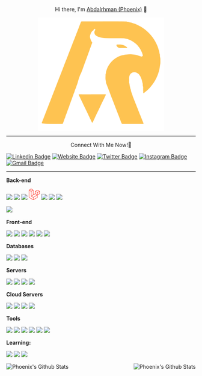 <p align="center">
 Hi there, I'm <a href="https://www.linkedin.com/in/alkady22/"> Abdalrhman (Phoenix)</a> 👋
 </p>
<p align="center">
<code align="center"><img align="center" height="300" src="https://github.com/Phoenix-H22/Phoenix-H22/blob/main/app.png"></code>
</p>

---
<p align="center">
Connect With Me Now!🥰
 </p>
 
[![Linkedin Badge](https://img.shields.io/badge/-Abdalrhman_Alkady-blue?style=flat&logo=Linkedin&logoColor=white&link=https://www.linkedin.com/in/alkady22/)](https://www.linkedin.com/in/alkady22/)
[![Website Badge](https://img.shields.io/badge/-Personal_Website-47CCCC?style=flat&logo=Google-Chrome&logoColor=white&link=https://alkady.phoenix-fire.tech)](https://ceo.phoenixtechs.tech)
[![Twitter Badge](https://img.shields.io/badge/-@_AlkadyH22-1ca0f1?style=flat&labelColor=1ca0f1&logo=twitter&logoColor=white&link=https://twitter.com/Alkady_H22)](https://twitter.com/Alkady_H22)
[![Instagram Badge](https://img.shields.io/badge/-Abdalrhman_Alkady-purple?style=flat&logo=instagram&logoColor=white&link=https://www.instagram.com/Alkady_H22/)](https://www.instagram.com/Alkady_H22/)
[![Gmail Badge](https://img.shields.io/badge/-Mail_Me_Now!-c14438?style=flat&logo=Gmail&logoColor=white&link=mailto:alkady2019@gmail.com)](mailto:alkady2019@gmail.com)
<!--
**Phoenix-H22/Phoenix-H22** is a ✨ _special_ ✨ repository because its `README.md` (this file) appears on your GitHub profile.

Here are some ideas to get you started:

- 🔭 I’m currently working on ...
- 🌱 I’m currently learning ...
- 👯 I’m looking to collaborate on ...
- 🤔 I’m looking for help with ...
- 💬 Ask me about ...
- 📫 How to reach me: ...
- 😄 Pronouns: ...
- ⚡ Fun fact: ...
-->
---
**Back-end**

<code><img height="30" src="https://raw.githubusercontent.com/dereknguyen269/dereknguyen269/master/images/ruby.png"></code>
<code><img height="30" src="https://raw.githubusercontent.com/dereknguyen269/dereknguyen269/master/images/nodejs.png"></code>
<code><img height="30" src="https://raw.githubusercontent.com/dereknguyen269/dereknguyen269/master/images/php.svg"></code>
<code><img height="30" src="https://github.com/Phoenix-H22/Phoenix-H22/blob/main/images.png?raw=true"></code>
<code><img height="30" src="https://raw.githubusercontent.com/dereknguyen269/dereknguyen269/master/images/go.png"></code>
<code><a href="https://www.python.org/" title="Python"><img src="https://github.com/hussainweb/hussainweb/raw/main/icons/python.png" /></a></code>
<code><a href="https://en.wikipedia.org/wiki/JavaScript" title="JavaScript"><img src="https://github.com/hussainweb/hussainweb/raw/main/icons/javascript.png" /></a></code>

<code><img height="30" src="https://upload.wikimedia.org/wikipedia/commons/thumb/1/18/ISO_C%2B%2B_Logo.svg/1200px-ISO_C%2B%2B_Logo.svg.png"></code>



**Front-end**

<code><img height="30" src="https://raw.githubusercontent.com/dereknguyen269/dereknguyen269/master/images/html.png"></code>
<code><img height="30" src="https://raw.githubusercontent.com/dereknguyen269/dereknguyen269/master/images/css3.png"></code>
<code><img height="30" src="https://raw.githubusercontent.com/dereknguyen269/dereknguyen269/master/images/js.png"></code>
<code><img height="30" src="https://raw.githubusercontent.com/dereknguyen269/dereknguyen269/master/images/reactjs.png"></code>
<code><img height="30" src="https://www.pngkit.com/png/detail/377-3771972_sass.png"></code>
<code><img height="30" src="https://getbootstrap.com/docs/5.0/assets/brand/bootstrap-social-logo.png"></code>

**Databases**

<code><img height="30" src="https://raw.githubusercontent.com/dereknguyen269/dereknguyen269/master/images/postgresql.png"></code>
<code><img height="30" src="https://raw.githubusercontent.com/dereknguyen269/dereknguyen269/master/images/mysql.svg"></code>
<code><img height="30" src="https://infinapps.com/wp-content/uploads/2018/10/mongodb-logo.png"></code>

**Servers**

<code><img height="30" src="https://cdn.worldvectorlogo.com/logos/windows-server-2.svg"></code>
<code><img height="30" src="https://www.clipartkey.com/mpngs/m/114-1146156_linux-server-logo-png.png"></code>
<code><img height="30" src="https://logodix.com/logo/2182047.jpg"></code>
<code><img height="30" src="https://logodix.com/logo/1765947.png"></code>

**Cloud Servers**

<code><img height="30" src="https://raw.githubusercontent.com/dereknguyen269/dereknguyen269/master/images/aws.png"></code>
<code><img height="30" src="https://raw.githubusercontent.com/dereknguyen269/dereknguyen269/master/images/gcloud.png"></code>
<code><img height="30" src="https://raw.githubusercontent.com/dereknguyen269/dereknguyen269/master/images/DigitalOcean.png"></code>
<code><img height="30" src="https://upload.wikimedia.org/wikipedia/commons/thumb/a/a8/Microsoft_Azure_Logo.svg/1200px-Microsoft_Azure_Logo.svg.png"></code>

**Tools**

<code><img height="30" src="https://raw.githubusercontent.com/dereknguyen269/dereknguyen269/master/images/docker.png"></code>
<code><img height="30" src="https://raw.githubusercontent.com/dereknguyen269/dereknguyen269/master/images/atom.png"></code>
<code><img height="30" src="https://raw.githubusercontent.com/dereknguyen269/dereknguyen269/master/images/vim.png"></code>
<code><a href="https://wordpress.org/" title="WordPress"><img src="https://github.com/hussainweb/hussainweb/raw/main/icons/wordpress.png" /></a></code>
<code><img height="30" src="https://github.com/hussainweb/hussainweb/raw/main/icons/vscode.png"></code>
<code><img height="30" src="https://upload.wikimedia.org/wikipedia/commons/thumb/e/e0/Git-logo.svg/1280px-Git-logo.svg.png"></code>

**Learning:**

<code><a href="https://golang.org/" title="Golang"><img src="https://github.com/hussainweb/hussainweb/raw/main/icons/golang.png" /></a></code>
<code><a href="https://dart.dev/" title="Dart"><img src="https://github.com/hussainweb/hussainweb/raw/main/icons/dartlang.png" /></a></code>
<code><a href="https://flutter.dev/" title="Flutter"><img src="https://github.com/hussainweb/hussainweb/raw/main/icons/flutter.png" /></a></code>

<div align="center">

<img align="right" src="[https://github-readme-stats.vercel.app/api?username=Phoenix-H22&show_icons=true&theme=synthwave&count_private=true](https://camo.githubusercontent.com/88ba3e9794efc48e086cb4ca3e6ddfa4b8e19bceabf25974a259238e5885ab3e/68747470733a2f2f6769746875622d726561646d652d73746174732e76657263656c2e6170702f6170692f746f702d6c616e67732f3f757365726e616d653d50686f656e69782d483232267468656d653d73796e74687761766526636f756e745f707269766174653d74727565)https://camo.githubusercontent.com/88ba3e9794efc48e086cb4ca3e6ddfa4b8e19bceabf25974a259238e5885ab3e/68747470733a2f2f6769746875622d726561646d652d73746174732e76657263656c2e6170702f6170692f746f702d6c616e67732f3f757365726e616d653d50686f656e69782d483232267468656d653d73796e74687761766526636f756e745f707269766174653d74727565" alt="Phoenix's Github Stats">

 <img align="left" src="https://github-readme-stats.vercel.app/api/top-langs/?username=Phoenix-H22&theme=synthwave&count_private=true" alt="Phoenix's Github Stats">
